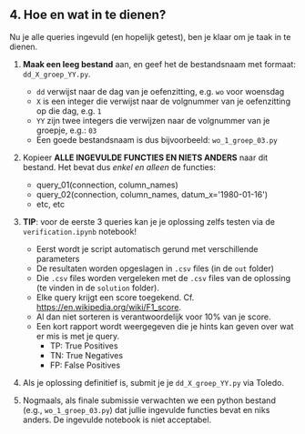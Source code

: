 ## 4. Hoe en wat in te dienen?

Nu je alle queries ingevuld (en hopelijk getest), ben je klaar om je taak in te dienen.

1. **Maak een leeg bestand** aan, en geef het de bestandsnaam met formaat: `dd_X_groep_YY.py`.
    - `dd` verwijst naar de dag van je oefenzitting, e.g. `wo` voor woensdag
    - `X`  is een integer die verwijst naar de volgnummer van je oefenzitting op die dag, e.g. `1`
    - `YY` zijn twee integers die verwijzen naar de volgnummer van je groepje, e.g.: `03`
    -  Een goede bestandsnaam is dus bijvoorbeeld: `wo_1_groep_03.py`


2. Kopieer **ALLE INGEVULDE FUNCTIES EN NIETS ANDERS** naar dit bestand. Het bevat dus _enkel en alleen_ de functies:
    - query_01(connection, column_names)
    - query_02(connection, column_names, datum_x='1980-01-16')
    - etc, etc


3. **TIP**: voor de eerste 3 queries kan je je oplossing zelfs testen via de `verification.ipynb` notebook!
    - Eerst wordt je script automatisch gerund met verschillende parameters
    - De resultaten worden opgeslagen in `.csv` files (in de `out` folder)
    - Die `.csv` files worden vergeleken met de `.csv` files van de oplossing (te vinden in de `solution` folder).
    - Elke query krijgt een score toegekend. Cf. https://en.wikipedia.org/wiki/F1_score.  
    - Al dan niet sorteren is verantwoordelijk voor 10% van je score.
    - Een kort rapport wordt weergegeven die je hints kan geven over wat er mis is met je query. 
        - TP: True Positives
        - TN: True Negatives
        - FP: False Positives
        

4. Als je oplossing definitief is, submit je je `dd_X_groep_YY.py` via Toledo.     


5. Nogmaals, als finale submissie verwachten we een python bestand (e.g., `wo_1_groep_03.py`) dat jullie ingevulde functies bevat en niks anders. De ingevulde notebook is niet acceptabel.